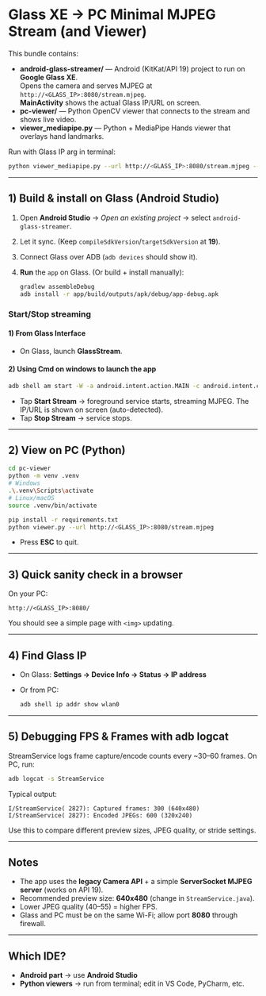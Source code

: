 
# Glass XE → PC Minimal MJPEG Stream (and Viewer)

This bundle contains:
- **android-glass-streamer/** — Android (KitKat/API 19) project to run on **Google Glass XE**.  
  Opens the camera and serves MJPEG at `http://<GLASS_IP>:8080/stream.mjpeg`.  
  **MainActivity** shows the actual Glass IP/URL on screen.
- **pc-viewer/** — Python OpenCV viewer that connects to the stream and shows live video.
- **viewer_mediapipe.py** — Python + MediaPipe Hands viewer that overlays hand landmarks.

Run with Glass IP arg in terminal:
```bash
python viewer_mediapipe.py --url http://<GLASS_IP>:8080/stream.mjpeg --stride 2
````

---

## 1) Build & install on Glass (Android Studio)

1. Open **Android Studio** → *Open an existing project* → select `android-glass-streamer`.
2. Let it sync. (Keep `compileSdkVersion`/`targetSdkVersion` at **19**).
3. Connect Glass over ADB (`adb devices` should show it).
4. **Run** the `app` on Glass. (Or build + install manually):

   ```bash
   gradlew assembleDebug
   adb install -r app/build/outputs/apk/debug/app-debug.apk
   ```

### Start/Stop streaming
#### 1) From Glass Interface
* On Glass, launch **GlassStream**.
#### 2) Using Cmd on windows to launch the app

 ```bash
adb shell am start -W -a android.intent.action.MAIN -c android.intent.category.LAUNCHER -n com.srikanth.glassstream/.MainActivity
```

* Tap **Start Stream** → foreground service starts, streaming MJPEG.
  The IP/URL is shown on screen (auto-detected).
* Tap **Stop Stream** → service stops.
---

## 2) View on PC (Python)

```bash
cd pc-viewer
python -m venv .venv
# Windows
.\.venv\Scripts\activate
# Linux/macOS
source .venv/bin/activate

pip install -r requirements.txt
python viewer.py --url http://<GLASS_IP>:8080/stream.mjpeg
```

* Press **ESC** to quit.

---

## 3) Quick sanity check in a browser

On your PC:

```
http://<GLASS_IP>:8080/
```

You should see a simple page with `<img>` updating.

---

## 4) Find Glass IP

* On Glass: **Settings → Device Info → Status → IP address**
* Or from PC:

  ```bash
  adb shell ip addr show wlan0
  ```

---

## 5) Debugging FPS & Frames with adb logcat

StreamService logs frame capture/encode counts every \~30–60 frames.
On PC, run:

```bash
adb logcat -s StreamService
```

Typical output:

```
I/StreamService( 2827): Captured frames: 300 (640x480)
I/StreamService( 2827): Encoded JPEGs: 600 (320x240)
```

Use this to compare different preview sizes, JPEG quality, or stride settings.

---

## Notes

* The app uses the **legacy Camera API** + a simple **ServerSocket MJPEG server** (works on API 19).
* Recommended preview size: **640x480** (change in `StreamService.java`).
* Lower JPEG quality (40–55) = higher FPS.
* Glass and PC must be on the same Wi-Fi; allow port **8080** through firewall.

---

## Which IDE?

* **Android part** → use **Android Studio**
* **Python viewers** → run from terminal; edit in VS Code, PyCharm, etc.


